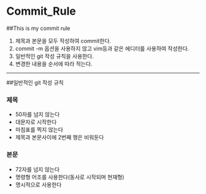 # Commit_Rule

##This is my commit rule

1. 제목과 본문을 모두 작성하여 commit한다.
2. commit -m 옵션을 사용하지 않고 vim등과 같은 에디터를 사용하여 작성한다.
3. 일반적인 git 작성 규칙을 사용한다.
4. 변경한 내용을 순서에 따라 적는다.

---

##일반적인 git 작성 규칙

### 제목
- 50자를 넘지 않는다
- 대문자로 시작한다
- 마침표를 찍지 않는다
- 제목과 본문사이에 2번째 행은 비워둔다

### 본문
- 72자를 넘지 않는다
- 명령형 어조를 사용한다(동사로 시작되며 현재형)
- 명시적으로 사용한다